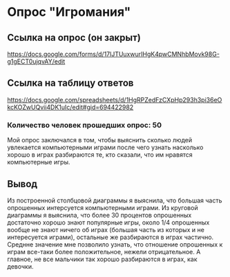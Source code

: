 # Опрос "Игромания"
## Ссылка на опрос (он закрыт) 
https://docs.google.com/forms/d/17lJTUuxwurIHgK4pwCMNhbMovk98G-g1gECT0ujqvAY/edit
## Ссылка на таблицу ответов 
https://docs.google.com/spreadsheets/d/1HgRPZedFzCXpHp293h3pi36eOkcKOZwUQvii4DK1uIc/edit#gid=694422982
### Количество человек прошедших опрос: 50
Мой опрос заключался в том, чтобы выяснить сколько людей увлекается компьютерными играми после чего узнать насколько хорошо в играх разбираются те, кто сказали, что им нравятся компьютерные игры.
## Вывод
Из построенной столбцовой диаграммы я выяснила, что большая часть опрошенных интерсуется компьютерными играми. 
Из круговой диаграммы я выяснила, что более 30 процентов опрошенных достаточно хорошо знают популярные игры, около 1/4 опрошенных вообще не знают ничего об играх (большая часть из которых и не интересуется играми), остальные же разбираются в играх частично.
Среднне значение мне позволило узнать, что отношение опрошенных к играм все-таки более положительное, нежели отрицательное.
А главное, не все мальчики так хорошо разбираются в играх, как девочки.
